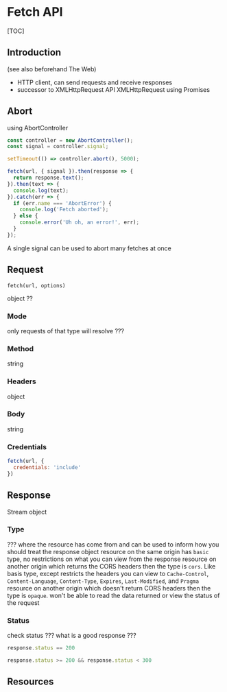 # Fetch API

[TOC]



## Introduction

(see also beforehand The Web)

<!-- ToDo: Finish -->

- HTTP client, can send requests and receive responses
- successor to XMLHttpRequest API
XMLHttpRequest using Promises

## Abort

using AbortController

```javascript
const controller = new AbortController();
const signal = controller.signal;

setTimeout(() => controller.abort(), 5000);

fetch(url, { signal }).then(response => {
  return response.text();
}).then(text => {
  console.log(text);
}).catch(err => {
  if (err.name === 'AbortError') {
    console.log('Fetch aborted');
  } else {
    console.error('Uh oh, an error!', err);
  }
});
```

A single signal can be used to abort many fetches at once

## Request

`fetch(url, options)`

object ??

### Mode

only requests of that type will resolve ???

### Method

string

### Headers

object

### Body

string

### Credentials

```javascript
fetch(url, {
  credentials: 'include'
})
```

## Response

Stream object

### Type

???
where the resource has come from and can be used to inform how you should treat the response object
resource on the same origin has `basic` type, no restrictions on what you can view from the response
resource on another origin which returns the CORS headers then the type is `cors`. Like basis type, except restricts the headers you can view to `Cache-Control`, `Content-Language`, `Content-Type`, `Expires`, `Last-Modified`, and `Pragma`
resource on another origin which doesn't return CORS headers then the type is `opaque`. won't be able to read the data returned or view the status of the request

### Status

check status
??? what is a good response ???

```javascript
response.status == 200
```

```javascript
response.status >= 200 && response.status < 300
```

## Resources